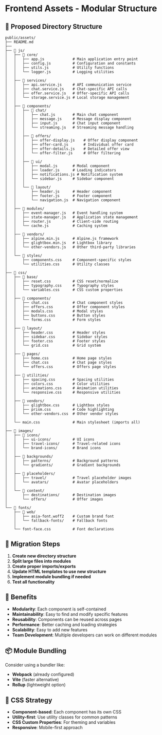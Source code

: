 # Frontend Assets - Modular Structure

## 📁 Proposed Directory Structure
        
```
public/assets/
├── README.md
├── 
├── 📁 js/
│   ├── 📁 core/
│   │   ├── app.js             # Main application entry point
│   │   ├── config.js          # Configuration and constants
│   │   ├── utils.js           # Utility functions
│   │   └── logger.js          # Logging utilities
│   │   
│   ├── 📁 services/
│   │   ├── api.service.js     # API communication service
│   │   ├── chat.service.js    # Chat-specific API calls
│   │   ├── offer.service.js   # Offer-specific API calls
│   │   └── storage.service.js # Local storage management
│   │   
│   ├── 📁 components/
│   │   ├── 📁 chat/
│   │   │   ├── chat.js        # Main chat component
│   │   │   ├── message.js     # Message display component
│   │   │   ├── input.js       # Chat input component
│   │   │   └── streaming.js   # Streaming message handling
│   │   │   
│   │   ├── 📁 offers/
│   │   │   ├── offer-display.js    # Offer display component
│   │   │   ├── offer-card.js       # Individual offer card
│   │   │   ├── offer-details.js    # Detailed offer view
│   │   │   └── offer-filter.js     # Offer filtering
│   │   │   
│   │   ├── 📁 ui/
│   │   │   ├── modal.js       # Modal component
│   │   │   ├── loader.js      # Loading indicators
│   │   │   ├── notifications.js # Notification system
│   │   │   └── sidebar.js     # Sidebar component
│   │   │   
│   │   └── 📁 layout/
│   │       ├── header.js      # Header component
│   │       ├── footer.js      # Footer component
│   │       └── navigation.js  # Navigation component
│   │   
│   ├── 📁 modules/
│   │   ├── event-manager.js   # Event handling system
│   │   ├── state-manager.js   # Application state management
│   │   ├── router.js          # Client-side routing
│   │   └── cache.js           # Caching system
│   │   
│   ├── 📁 vendors/
│   │   ├── alpine.min.js      # Alpine.js framework
│   │   ├── glightbox.min.js   # Lightbox library
│   │   └── other-vendors.js   # Other third-party libraries
│   │   
│   └── 📁 styles/
│       ├── components.css     # Component-specific styles
│       └── utilities.css      # Utility classes
│   
├── 📁 css/
│   ├── 📁 base/
│   │   ├── reset.css          # CSS reset/normalize
│   │   ├── typography.css     # Typography styles
│   │   └── variables.css      # CSS custom properties
│   │   
│   ├── 📁 components/
│   │   ├── chat.css           # Chat component styles
│   │   ├── offers.css         # Offer component styles
│   │   ├── modals.css         # Modal styles
│   │   ├── buttons.css        # Button styles
│   │   └── forms.css          # Form styles
│   │   
│   ├── 📁 layout/
│   │   ├── header.css         # Header styles
│   │   ├── sidebar.css        # Sidebar styles
│   │   ├── footer.css         # Footer styles
│   │   └── grid.css           # Grid system
│   │   
│   ├── 📁 pages/
│   │   ├── home.css           # Home page styles
│   │   ├── chat.css           # Chat page styles
│   │   └── offers.css         # Offers page styles
│   │   
│   ├── 📁 utilities/
│   │   ├── spacing.css        # Spacing utilities
│   │   ├── colors.css         # Color utilities
│   │   ├── animations.css     # Animation utilities
│   │   └── responsive.css     # Responsive utilities
│   │   
│   ├── 📁 vendors/
│   │   ├── glightbox.css      # Lightbox styles
│   │   ├── prism.css          # Code highlighting
│   │   └── other-vendors.css  # Other vendor styles
│   │   
│   └── main.css               # Main stylesheet (imports all)
│   
├── 📁 images/
│   ├── 📁 icons/
│   │   ├── ui-icons/          # UI icons
│   │   ├── travel-icons/      # Travel-related icons
│   │   └── brand-icons/       # Brand icons
│   │   
│   ├── 📁 backgrounds/
│   │   ├── patterns/          # Background patterns
│   │   └── gradients/         # Gradient backgrounds
│   │   
│   ├── 📁 placeholders/
│   │   ├── travel/            # Travel placeholder images
│   │   └── avatars/           # Avatar placeholders
│   │   
│   └── 📁 content/
│       ├── destinations/      # Destination images
│       └── offers/            # Offer images
│   
└── 📁 fonts/
    ├── 📁 web/
    │   ├── asia-font.woff2    # Custom brand font
    │   └── fallback-fonts/    # Fallback fonts
    │   
    └── font-face.css          # Font declarations
```

## 🔄 Migration Steps

1. **Create new directory structure**
2. **Split large files into modules**
3. **Create proper imports/exports**
4. **Update HTML templates to use new structure**
5. **Implement module bundling if needed**
6. **Test all functionality**

## 🎯 Benefits

- **Modularity**: Each component is self-contained
- **Maintainability**: Easy to find and modify specific features
- **Reusability**: Components can be reused across pages
- **Performance**: Better caching and loading strategies
- **Scalability**: Easy to add new features
- **Team Development**: Multiple developers can work on different modules

## 📦 Module Bundling

Consider using a bundler like:
- **Webpack** (already configured)
- **Vite** (faster alternative)
- **Rollup** (lightweight option)

## 🎨 CSS Strategy

- **Component-based**: Each component has its own CSS
- **Utility-first**: Use utility classes for common patterns
- **CSS Custom Properties**: For theming and variables
- **Responsive**: Mobile-first approach 